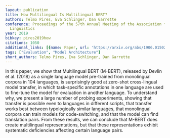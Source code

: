 ```yaml
---
layout: publication
title: How Multilingual Is Multilingual BERT?
authors: Telmo Pires, Eva Schlinger, Dan Garrette
conference: Proceedings of the 57th Annual Meeting of the Association for Computational
  Linguistics
year: 2019
bibkey: pires2019how
citations: 1050
additional_links: [{name: Paper, url: 'https://arxiv.org/abs/1906.01502'}]
tags: ["Evaluation", "Model Architecture"]
short_authors: Telmo Pires, Eva Schlinger, Dan Garrette
---
```

In this paper, we show that Multilingual BERT (M-BERT), released by Devlin et
al. (2018) as a single language model pre-trained from monolingual corpora in
104 languages, is surprisingly good at zero-shot cross-lingual model transfer,
in which task-specific annotations in one language are used to fine-tune the
model for evaluation in another language. To understand why, we present a large
number of probing experiments, showing that transfer is possible even to
languages in different scripts, that transfer works best between typologically
similar languages, that monolingual corpora can train models for
code-switching, and that the model can find translation pairs. From these
results, we can conclude that M-BERT does create multilingual representations,
but that these representations exhibit systematic deficiencies affecting
certain language pairs.
